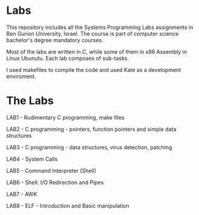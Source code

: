 # Labs
This repository includes all the Systems Programming Labs assignments in Ben Gurion University, Israel. The course is part of computer science bachelor's degree mandatory courses.

Most of the labs are written in C, while some of them in x86 Assembly in Linux Ubunutu. Each lab composes of sub-tasks.

I used makefiles to compile the code and used Kate as a development enviroment.

# The Labs
LAB1 - Rudimentary C programming, make files

LAB2 - C programming - pointers, function pointers and simple data structures

LAB3 - C programming - data structures, virus detection, patching

LAB4 - System Calls

LAB5 - Command Interpreter (Shell)

LAB6 - Shell: I/O Redirection and Pipes

LAB7 - AWK

LAB8 - ELF - Introduction and Basic manipulation
